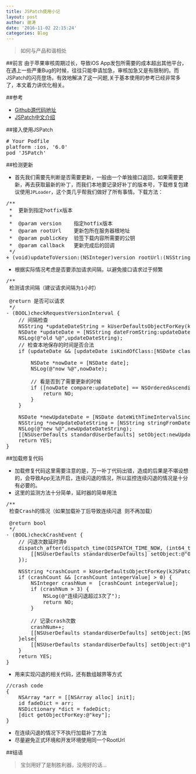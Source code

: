 ```yaml
---
title: JSPatch使用小记
layout: post
author: 谢涛
date: '2016-11-02 22:15:24'
categories: Blog
---
```

>如何与产品和谐相处

##前言
由于苹果审核周期过长，导致iOS App发包所需要的成本超出其他平台，在遇上一些严重Bug的时候，往往只能申请加急，审核加急又是有限制的。而JSPatch的闪亮登场，有效地解决了这一问题,关于基本使用的参考已经非常多了，本文着力讲优化相关。

##参考
+ [Github源代码地址](https://github.com/bang590/JSPatch)
+ [JSPatch中文介绍](https://github.com/bang590/JSPatch/blob/master/README-CN.md)

##接入使用JSPatch
<pre># Your Podfile
platform :ios, '6.0'
pod 'JSPatch'
</pre>


##检测更新
+  首先我们需要先判断是否需要更新，一般由一个单独接口返回，如果需要更新，再去获取最新的补丁，而我们本地要记录好补丁的版本号，下载修复包建议使用``JPLoader``，这个类几乎帮我们做好了所有事情。下载方法：

<pre>/**
 *  更新到指定hotfix版本
 *
 *  @param version    指定hotfix版本  
 *  @param rootUrl    更新包所在服务器根地址  
 *  @param publicKey  验签下载内容所需要的公钥  
 *  @param callback   更新完成后的回调
 */
+ (void)updateToVersion:(NSInteger)version rootUrl:(NSString *)rootUrl publicKey:(NSString *)publicKey callback:(JPUpdateCallback)callback;
</pre>

+ 根据实际情况考虑是否要添加请求间隔，以避免接口请求过于频繁

<pre>/**
 检测请求间隔（建议请求间隔为1小时）
 
 @return 是否可以请求
 */
- (BOOL)checkRequestVersionInterval {
    // 间隔检查
    NSString *updateDateString = kUserDefaultsObjectForKey(kJSPatchUpdateDateKey);
    NSDate *updateDate = [NSString dateFromString:updateDateString];
    NSLog(@"old %@",updateDateString);
    // 检查本地保存的时间是否合法
    if (updateDate && [updateDate isKindOfClass:[NSDate class]]) {
        
        NSDate *nowDate = [NSDate date];
        NSLog(@"now %@",nowDate);

        // 看是否到了需要更新的时候
        if ([nowDate compare:updateDate] == NSOrderedAscending) {
            return NO;
        }
    }
    
    NSDate *newUpdateDate = [NSDate dateWithTimeIntervalSinceNow:3600];
    NSString *newUpdateDateString = [NSString stringFromDate:newUpdateDate];
    NSLog(@"new %@",newUpdateDateString);
    [[NSUserDefaults standardUserDefaults] setObject:newUpdateDateString forKey:kJSPatchUpdateDateKey];
    return YES;
}
</pre>


##加载修复代码
+ 加载修复代码这里需要注意的是，万一补丁代码出错，造成的后果是不堪设想的，会导致App无法开启，连续闪退的情况，所以监控连续闪退的情况是十分有必要的。
+ 这里的监测方法十分简单，延时器的简单用法

<pre>/**
 检查Crash的情况（如果加载补丁后导致连续闪退 则不再加载）
 
 @return bool
 */
- (BOOL)checkCrashEvent {
    // 闪退次数延时清0
    dispatch_after(dispatch_time(DISPATCH_TIME_NOW, (int64_t)(5.0 * NSEC_PER_SEC)), dispatch_get_main_queue(), ^{
        [[NSUserDefaults standardUserDefaults] setObject:@"0" forKey:kJSPatchCrashCountKey];
    });
    
    NSString *crashCount = kUserDefaultsObjectForKey(kJSPatchCrashCountKey);
    if (crashCount && [crashCount integerValue] > 0) {
        NSInteger crashNum =  [crashCount integerValue];
        if (crashNum > 3) {
            NSLog(@"连续闪退超过3次了");
            return NO;
        }
        
        // 记录crash次数
        crashNum++;
        [[NSUserDefaults standardUserDefaults] setObject:[NSString stringWithFormat:@"%ld",crashNum] forKey:kJSPatchCrashCountKey];
    }else{
        [[NSUserDefaults standardUserDefaults] setObject:@"1" forKey:kJSPatchCrashCountKey];
    }
    return YES;
}
</pre>

+ 用来实现闪退的相关代码，还有数组越界等方式

<pre>//crash code
{
	NSArray *arr = [[NSArray alloc] init];
	id fadeDict = arr;
	NSDictionary *dict = fadeDict;
	[dict getObjectForKey:@"key"];
}
</pre>  

+ 在连续闪退的情况下不执行加载补丁方法
+ 尽量避免正式环境和开发环境使用同一个RootUrl

##结语
>宝剑用好了是制胜利器，没用好的话...